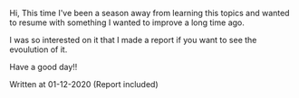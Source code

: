 Hi, 
This time I've been a season away from learning this topics and wanted to resume with something I wanted to improve a long time ago. 

I was so interested on it that I made a report if you want to see the evoulution of it. 

Have a good day!!

Written at 01-12-2020 (Report included)
